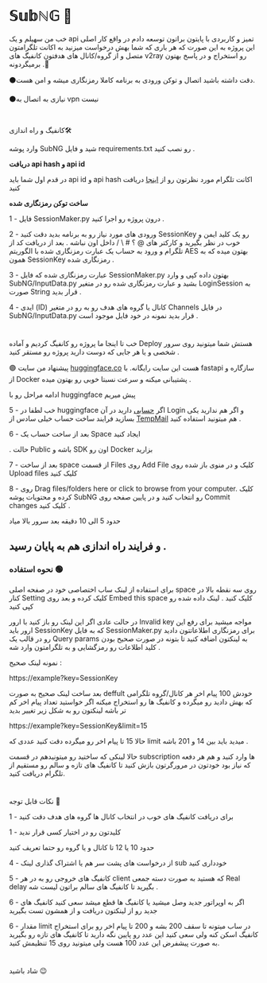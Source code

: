 # 𝕊𝕦𝕓ℕ𝔾 🐙
خب من سهیلم و یک api تمیز و کاربردی با پایتون براتون توسعه دادم   در واقع کار اصلی این پروژه به این صورت که هر باری که شما بهش درخواست میزنید به اکانت تلگرامتون متصل و از گروه/کانال های هدفتون کانفیگ های v2ray رو استخراج و در پاسخ بهتون برمیگردونه .🍃
 
 ⚫دقت داشته باشید اتصال و توکن ورودی به برنامه کاملا رمزنگاری میشه و امن هست.
  
 ⚫نیازی به اتصال  به vpn نیست
#
کانفیگ و راه اندازی🛠


وارد پوشه SubNG شید و فایل requirements.txt رو نصب کنید .

**دریافت api hash و api id**

در قدم اول شما باید api id و api hash اکانت تلگرام مورد نظرتون رو از [اینجا](https://my.telegram.org/)
 دریافت کنید

 

**ساخت توکن رمزنگاری شده**

1 - فایل SessionMaker.py درون پروژه رو اجرا کنید . 

2 - ورودی های مورد نیاز رو به برنامه بدید دقت کنید SessionKey رو یک کلید ایمن و خوب در نظر بگیرید و کارکتر های @ ؟ # \ / داخل اون نباشه . 
بعد از دریافت کد از تلگرام و ورود به حساب یک عبارت رمزنگاری شده با الگوریتم AES بهتون میده که به همون SessionKey رمزنگاری شده . 

3 - عبارت رمزنگاری شده که فایل SessionMaker.py بهتون داده کپی و وارد SubNG/InputData.py بشید و عبارت رمزنگاری شده رو در متغیر LoginSession به صورت String قرار بدید . 

4 - ایدی (ID) کانال یا گروه های هدف رو به رو در متغیر Channels در فایل  SubNG/InputData.py قرار بدید نمونه در خود فایل موجود است .

#
خب تا اینجا ما پروژه رو کانفیگ کردیم و آماده Deploy هستش شما میتونید روی سرور شخصی و یا هر جایی که دوست دارید پروژه رو مستقر کنید .

🟣 پیشنهاد من سایت [huggingface.co](https://huggingface.co/)
هست این سایت رایگانه. با fastapi سازگاره و از Docker پشتیبانی میکنه و سرعت نسبتا خوبی رو بهتون میده
.

ادامه مراحل رو با huggingface پیش میریم

5 - خب لطفا در huggingface اگر [حسابی](https://huggingface.co/join) دارید در آن Login و اگر هم ندارید یکی بسازید فرایند ساخت حساب خیلی سادس از [TempMail](https://temp-mail.org/en/)
 هم میتونید استفاده کنید . 

6 - بعد از ساخت حساب یک Space ایجاد کنید

. حالت Public باشه و SDK اون رو Docker بزارید 

7 - بعد از ساخت space  از قسمت Files روی Add File کلیک و در منوی باز شده روی Upload files کلیک کنید 

8 - روی Drag files/folders here or click to browse from your computer.  کلیک کرده و محتویات پوشه SubNG رو انتخاب کنید  و در پایین صفحه روی Commit changes کلیک کنید . 


حدود 5 الی 10 دقیقه بعد سرور بالا میاد 

و فرایند راه اندازی هم به پایان رسید 
. 
----------
### نحوه استفاده 🟢

برای استفاده از لینک ساب اختصاصی خود در صفحه اصلی space روی سه نقطه بالا در کنار Setting کلیک کرده و بعد روی Embed this space  کلیک کنید .  لینک داده شده رو کپی کنید 

در حالت عادی اگر این لینک رو باز کنید با ارور Invalid key  مواجه میشید برای رفع این ارور باید SessionKey که به فایل SessionMaker.py برای رمزنگاری اطلاعاتتون دادید رو در قالب یک Query params به لینکتون اضافه کنید تا بتونه در صورت صحیح بودن کلید اطلاعات رو رمزگشایی و به تلگرامتون وارد شه . 

نمونه لینک صحیح : 

https://example?key=SessionKey
 

بعد ساخت لینک صحیح به صورت deffult خودش 100 پیام اخر هر کانال/گروه تلگرامی که بهش دادید رو میگرده و کانفیگ ها رو استخراج میکنه اگر خواستید تعداد پیام اخر کم تر باشه لینکتون رو به شکل زیر تغییر بدید 

https://example?key=SessionKey&limit=15

حالا 15 تا پیام اخر رو میگرده دقت کنید عددی که limit میدید باید بین 14 و 201 باشه .

حالا لینکی که ساختید رو میتونیدهم در قسمت subscription ها وارد کنید و هم هر دفعه که نیاز بود خودتون در مرورگرتون بازش کنید تا کانفیگ های تازه و سالم رو مستقیم از تلگرام دریافت کنید.

#

نکات قابل توجه 🔴

1 - برای دریافت کانفیگ های خوب در انتخاب کانال ها گروه های هدف دقت کنید

1 - کلیدتون رو در اختیار کسی قرار ندید

حدود 10 یا 12 تا کانال و یا گروه رو حتما تعریف کنید

4 - از درخواست های پشت سر هم یا اشتراک گذاری لینک sub خودداری کنید

5 - کانفیگ های خروجی رو به در هر client که هستید به صورت دسته جمعی Real delay بگیرید تا کانفیگ های سالم براتون لیست شه . 

6 - اگر به اوپراتور جدید وصل میشید یا کانفیگ ها قطع میشد سعی کنید کانفیگ های جدید رو از لینکتون دریافت و از همشون تست بگیرید

6 - مقدار limit در ساب میتونه تا سقف 200 بشه و 200 تا پیام اخر رو برای استخراج کانفیگ اسکن کنه ولی سعی کنید این عدد رو پایین نگه دارید تا کانفیگ های تازه رو بگیرید به صورت پیشفرض این عدد 100 هست ولی میتونید روی 15 تنظیمش کنید.

#
شاد باشید 😉
